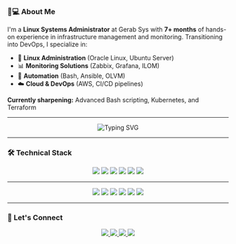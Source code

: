 ### 👨💻 About Me
I'm a **Linux Systems Administrator** at Gerab Sys with **7+ months** of hands-on experience in infrastructure management and monitoring. Transitioning into DevOps, I specialize in:
- 🐧 **Linux Administration** (Oracle Linux, Ubuntu Server)
- 📊 **Monitoring Solutions** (Zabbix, Grafana, ILOM)
- 🤖 **Automation** (Bash, Ansible, OLVM)
- ☁️ **Cloud & DevOps** (AWS, CI/CD pipelines)

**Currently sharpening:** Advanced Bash scripting, Kubernetes, and Terraform

---

<div align="center">
  <img src="https://readme-typing-svg.demolab.com?font=Fira+Code&pause=1000&color=00FF00&center=true&vCenter=true&width=535&lines=Linux+Admin+%7C+DevOps+Enthusiast;Automation+Specialist+%7C+AWS+Certified;Zabbix+%26+Grafana+Expert" alt="Typing SVG" />
</div>

---

### 🛠️ Technical Stack

<div align="center" style="margin: 10px 0">
  <img src="https://img.shields.io/badge/Oracle_Linux-F80000?style=for-the-badge&logoColor=transparent" />
  <img src="https://img.shields.io/badge/Red_Hat-EE0000?style=for-the-badge&logoColor=transparent" />
  <img src="https://img.shields.io/badge/Ubuntu-E95420?style=for-the-badge&logoColor=transparent" />
  <img src="https://img.shields.io/badge/Ansible-EE0000?style=for-the-badge&logoColor=transparent" />
  <img src="https://img.shields.io/badge/Zabbix-CC0000?style=for-the-badge&logoColor=transparent" />
  <img src="https://img.shields.io/badge/AWS-FF9900?style=for-the-badge&logoColor=transparent" />
</div>

---

<div align="center" style="margin: 10px 0">
  <img src="https://img.shields.io/badge/Shell_Scripting-4EAA25?style=for-the-badge&logoColor=transparent" />
  <img src="https://img.shields.io/badge/Python-3776AB?style=for-the-badge&logoColor=transparent" />
  <img src="https://img.shields.io/badge/HTML-E34F26?style=for-the-badge&logoColor=transparent" />
  <img src="https://img.shields.io/badge/CSS-1572B6?style=for-the-badge&logoColor=transparent" />
  <img src="https://img.shields.io/badge/Tailwind_CSS-06B6D4?style=for-the-badge&logoColor=transparent" />
  <img src="https://img.shields.io/badge/JavaScript-F7DF1E?style=for-the-badge&logoColor=transparent" />
</div>

---

### 🤝 Let's Connect
<div align="center">
  <a href="https://www.linkedin.com/in/mohammedniyasnf/">
    <img src="https://img.shields.io/badge/LinkedIn-0077B5?style=for-the-badge&logo=linkedin&logoColor=white" />
  </a>
  <a href="https://medium.com/@mohammedniyas654">
    <img src="https://img.shields.io/badge/Medium-12100E?style=for-the-badge&logo=medium&logoColor=white" />
  </a>
  <a href="mailto:mohammedniyas654@gmail.com">
    <img src="https://img.shields.io/badge/Email-D14836?style=for-the-badge&logo=gmail&logoColor=white" />
  </a>
   <a href="https://www.youtube.com/@blur141">
    <img src="https://img.shields.io/badge/Youtube-D14836?style=for-the-badge&logo=youtube&logoColor=white" />
  </a>
</div>
